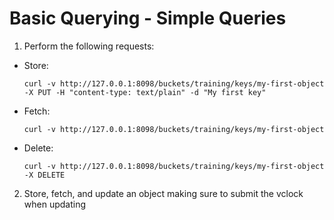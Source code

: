 # Basic Querying - Simple Queries

1) Perform the following requests:

  - Store:

        curl -v http://127.0.0.1:8098/buckets/training/keys/my-first-object -X PUT -H "content-type: text/plain" -d "My first key"

  - Fetch:

        curl -v http://127.0.0.1:8098/buckets/training/keys/my-first-object

  - Delete:

        curl -v http://127.0.0.1:8098/buckets/training/keys/my-first-object -X DELETE

2) Store, fetch, and update an object making sure to submit the vclock when updating
